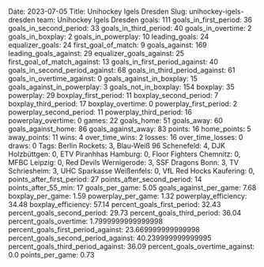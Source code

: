 Date: 2023-07-05
Title: Unihockey Igels Dresden
Slug: unihockey-igels-dresden
team: Unihockey Igels Dresden
goals: 111
goals_in_first_period: 36
goals_in_second_period: 33
goals_in_third_period: 40
goals_in_overtime: 2
goals_in_boxplay: 2
goals_in_powerplay: 10
leading_goals: 24
equalizer_goals: 24
first_goal_of_match: 9
goals_against: 169
leading_goals_against: 29
equalizer_goals_against: 25
first_goal_of_match_against: 13
goals_in_first_period_against: 40
goals_in_second_period_against: 68
goals_in_third_period_against: 61
goals_in_overtime_against: 0
goals_against_in_boxplay: 15
goals_against_in_powerplay: 3
goals_not_in_boxplay: 154
boxplay: 35
powerplay: 29
boxplay_first_period: 11
boxplay_second_period: 7
boxplay_third_period: 17
boxplay_overtime: 0
powerplay_first_period: 2
powerplay_second_period: 11
powerplay_third_period: 16
powerplay_overtime: 0
games: 22
goals_home: 51
goals_away: 60
goals_against_home: 86
goals_against_away: 83
points: 16
home_points: 5
away_points: 11
wins: 4
over_time_wins: 2
losses: 16
over_time_losses: 0
draws: 0
Tags:  Berlin Rockets: 3,  Blau-Weiß 96 Schenefeld: 4,  DJK Holzbüttgen: 0,  ETV Piranhhas Hamburg: 0,  Floor Fighters Chemnitz: 0,  MFBC Leipzig: 0,  Red Devils Wernigerode: 3,  SSF Dragons Bonn: 3,  TV Schriesheim: 3,  UHC Sparkasse Weißenfels: 0,  VfL Red Hocks Kaufering: 0,
points_after_first_period: 27
points_after_second_period: 14
points_after_55_min: 17
goals_per_game: 5.05
goals_against_per_game: 7.68
boxplay_per_game: 1.59
powerplay_per_game: 1.32
powerplay_efficiency: 34.48
boxplay_efficiency: 57.14
percent_goals_first_period: 32.43
percent_goals_second_period: 29.73
percent_goals_third_period: 36.04
percent_goals_overtime: 1.7999999999999998
percent_goals_first_period_against: 23.669999999999998
percent_goals_second_period_against: 40.239999999999995
percent_goals_third_period_against: 36.09
percent_goals_overtime_against: 0.0
points_per_game: 0.73
